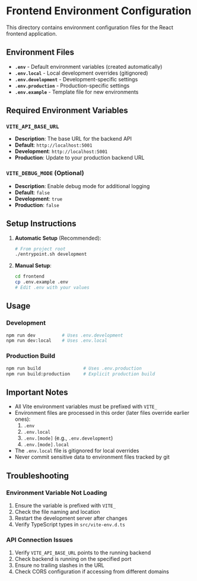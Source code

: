 # Frontend Environment Configuration

This directory contains environment configuration files for the React frontend application.

## Environment Files

- **`.env`** - Default environment variables (created automatically)
- **`.env.local`** - Local development overrides (gitignored)
- **`.env.development`** - Development-specific settings
- **`.env.production`** - Production-specific settings
- **`.env.example`** - Template file for new environments

## Required Environment Variables

### `VITE_API_BASE_URL`
- **Description**: The base URL for the backend API
- **Default**: `http://localhost:5001`
- **Development**: `http://localhost:5001`
- **Production**: Update to your production backend URL

### `VITE_DEBUG_MODE` (Optional)
- **Description**: Enable debug mode for additional logging
- **Default**: `false`
- **Development**: `true`
- **Production**: `false`

## Setup Instructions

1. **Automatic Setup** (Recommended):
   ```bash
   # From project root
   ./entrypoint.sh development
   ```

2. **Manual Setup**:
   ```bash
   cd frontend
   cp .env.example .env
   # Edit .env with your values
   ```

## Usage

### Development
```bash
npm run dev          # Uses .env.development
npm run dev:local    # Uses .env.local
```

### Production Build
```bash
npm run build                # Uses .env.production
npm run build:production     # Explicit production build
```

## Important Notes

- All Vite environment variables must be prefixed with `VITE_`
- Environment files are processed in this order (later files override earlier ones):
  1. `.env`
  2. `.env.local`
  3. `.env.[mode]` (e.g., `.env.development`)
  4. `.env.[mode].local`
- The `.env.local` file is gitignored for local overrides
- Never commit sensitive data to environment files tracked by git

## Troubleshooting

### Environment Variable Not Loading
1. Ensure the variable is prefixed with `VITE_`
2. Check the file naming and location
3. Restart the development server after changes
4. Verify TypeScript types in `src/vite-env.d.ts`

### API Connection Issues
1. Verify `VITE_API_BASE_URL` points to the running backend
2. Check backend is running on the specified port
3. Ensure no trailing slashes in the URL
4. Check CORS configuration if accessing from different domains